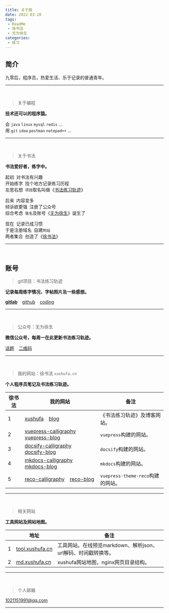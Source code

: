 ```yaml
---
title: 关于我
date: 2022-03-28
tags:
 - ReadMe
 - 徐书法
 - 无为徐生
categories:
 - 练习
---
```



## 简介

九零后，程序员，热爱生活、乐于记录的普通青年。

---

<br/>

> 关于编程

**技术还可以的程序猿。**

会 `java`  `linux`  `mysql` `redis` ...  <br/>
用 `git` `idea` `postman` `notepad++` ...  <br/>

---

<br/>

> 关于书法

**书法爱好者，练字中。**

起初&ensp;对书法有兴趣 <br/>
开始练字&ensp;找个地方记录练习历程 <br/>
左思右想&ensp;`项目`取名叫做《[书法练习轨迹]( https://xushufa.cn/%E7%BB%83%E4%B9%A0/%E4%B9%A6%E6%B3%95%E7%BB%83%E4%B9%A0%E8%BD%A8%E8%BF%B9--%E6%98%8E%E6%9C%88%E5%87%A0%E6%97%B6%E6%9C%89.html )》 <br/>

后来&ensp;内容变多  <br/>
倾诉欲更强&ensp;注册了公众号 <br/>
综合考虑&ensp;`笔名`及账号《[无为徐生]( https://xushufa.cn/%E7%BB%83%E4%B9%A0/%E6%97%A0%E4%B8%BA%E5%BE%90%E7%94%9F.html )》诞生了 <br/>

现在&ensp;记录已成习惯  <br/>
于是注册域名&ensp;自建`网站`  <br/>
两者集合&ensp;创造了《[徐书法]( https://xushufa.cn/%E7%BB%83%E4%B9%A0/%E5%BE%90%E4%B9%A6%E6%B3%95.html )》 <br/>

---

<br/>

## 账号

> git项目：书法练习轨迹

**记录每周练字情况、字帖照片及一些感想。**

[**gitlab**]( https://gitlab.com/xuyq123/calligraphy ) &ensp; [github]( https://github.com/scott180/calligraphy ) &ensp;  [coding]( https://xyqin.coding.net/public/my/calligraphy/git ) 

---

<br/>

> 公众号：无为徐生

**微信公众号，每周一在此更新书法练习轨迹。** 

[话题]( https://mp.weixin.qq.com/mp/appmsgalbum?__biz=Mzg4NDY2OTM0Mg==&action=getalbum&album_id=2015671980393365504 ) &ensp; [二维码]( https://xyqin.coding.net/p/my/d/imgs/git/raw/master/other/wuweixusheng_weixin.png )

---

<br/>


> 我的网站：徐书法 `xushufa.cn`

**个人程序员笔记及书法练习轨迹。**

| 徐书法 | 我的网站    |  备注          |
| -----  | ----------- |  ------------- |
| 1      | [xushufa]( https://xushufa.cn ) &ensp; [blog]( https://blog.xushufa.cn ) | 《书法练习轨迹》及博客网站。      |
| 2      | [vuepress-calligraphy]( https://vuepress-calligraphy.xushufa.cn ) &ensp; [vuepress-blog]( https://vuepress-blog.xushufa.cn ) | `vuepress`构建的网站。|
| 3      | [docsify-calligraphy]( https://docsify-calligraphy.xushufa.cn ) &ensp; [docsify-blog]( https://docsify-blog.xushufa.cn )     | `docsify`构建的网站。 |
| 4      | [mkdocs-calligraphy]( https://mkdocs-calligraphy.xushufa.cn ) &ensp; [mkdocs-blog]( https://mkdocs-blog.xushufa.cn )         | `mkdocs`构建的网站。  |
| 5      | [reco-calligraphy]( https://reco-calligraphy.xushufa.cn ) &ensp; [reco-blog]( https://reco-blog.xushufa.cn ) | `vuepress-theme-reco`构建的网站。     |


---


<br/>


> 相关网站

**工具网站及网站地图。**

|        | 地址        |  备注          |
| -----  | ----------- |  ------------- |
| 1      | [tool.xushufa.cn]( https://tool.xushufa.cn ) | 工具网站。在线预览markdown、解析json、url解码、时间戳转换等。  |
| 2      | [md.xushufa.cn]( https://md.xushufa.cn )     | xushufa网站地图，nginx网页目录结构。|


---


<br/>

> 个人邮箱 

1021151991@qq.com 


---

